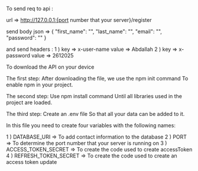 To send req to api :

url  => http://127.0.0.1:{port number that your server}/register

send body json  => {
  "first_name": "",
  "last_name": "",
  "email": "",
  "password": ""
}

and send headers :
1 ) key  => x-user-name   value =>  Abdallah
2 ) key  => x-password  value =>  2612025

To download the API on your device

The first step: 
After downloading the file, we use the npm init command To enable npm in your project.

The second step:
Use npm install command Until all libraries used in the project are loaded.

The third step:
Create an .env file So that all your data can be added to it.

In this file you need to create four variables with the following names:

1 ) DATABASE_URI =>  To add contact information to the database
2 ) PORT => To determine the port number that your server is running on
3 ) ACCESS_TOKEN_SECRET => To create the code used to create accessToken
4 ) REFRESH_TOKEN_SECRET => To create the code used to create an access token update
